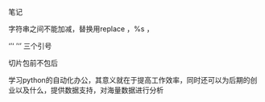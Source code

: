 笔记

字符串之间不能加减，替换用replace ，%s ，

‘’‘ ’‘’ 三个引号

切片包前不包后



学习python的自动化办公，其意义就在于提高工作效率，同时还可以为后期的创业以及什么，提供数据支持，对海量数据进行分析